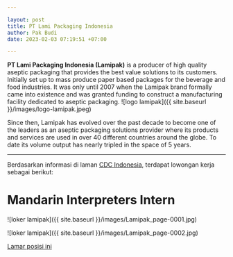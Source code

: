 ```yaml
---

layout: post
title: PT Lami Packaging Indonesia
author: Pak Budi
date: 2023-02-03 07:19:51 +07:00

---
```


**PT Lami Packaging Indonesia (Lamipak)** is a producer of high quality aseptic packaging that provides the best value solutions to its customers. Initially set up to mass produce paper based packages for the beverage and food industries. It was only until 2007 when the Lamipak brand formally came into existence and was granted funding to construct a manufacturing facility dedicated to aseptic packaging.
![logo lamipak]({{ site.baseurl }}/images/logo-lamipak.jpeg)

Since then, Lamipak has evolved over the past decade to become one of the leaders as an aseptic packaging solutions provider where its products and services are used in over 40 different countries around the globe. To date its volume output has nearly tripled in the space of 5 years.

---

Berdasarkan informasi di laman [CDC Indonesia](https://cdc.ui.ac.id/pt-lami-packaging-indonesia/?utm_source=rss&utm_medium=rss&utm_campaign=pt-lami-packaging-indonesia), terdapat lowongan kerja sebagai berikut:

# Mandarin Interpreters Intern

![loker lamipak]({{ site.baseurl }}/images/Lamipak_page-0001.jpg)

![loker lamipak]({{ site.baseurl }}/images/Lamipak_page-0002.jpg)

<div class="apply"><a href="mailto:recruitment.lamipakindonesia@lamipak.biz?subject=LAMIPAK Intership Program - Mandarin Interpreter">Lamar posisi ini</a></div>

